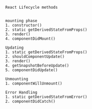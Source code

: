 
    React Lifecycle methods   


    mounting phase
    1. constructor()
    2. static getDerivedStateFromProps()
    3. render()
    4. componentDidMount()

    Updating
    1. static getDerivedStateFromProps()
    2. shouldComponentUpdate()
    3. render()
    4. getSnapshotBeforeUpdate()
    5. componentDidUpdate()

    Unmounting
    1. componentWillUnmount()

    Error Handling
    1. static getDerivedStateFromError()
    2. componentDidCatch()